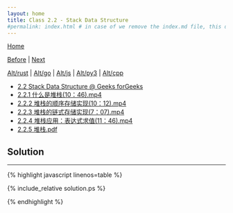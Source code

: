 ```yaml
---
layout: home
title: Class 2.2 - Stack Data Structure
#permalink: index.html # in case of we remove the index.md file, this doc will be the index page
---
```


<div class="row">
<div class="columnStmt" markdown="1">

[Home](./README.md)

[Before](./class-2.1.md) | [Next](./class-2.3.md)

[Alt/rust](./Alt_rust/README.md) | [Alt/go](./Alt_c/README.md) | [Alt/js](./Alt_js/README.html) | [Alt/py3](./Alt_py3/README.md) | [Alt/cpp](./Alt_cpp/README.md) 

-   [2.2 Stack Data Structure @ Geeks forGeeks](https://www.geeksforgeeks.org/stack-data-structure/)
-   [2.2.1 什么是堆栈(10：46).mp4](https://data-structure.s3.us-west-1.amazonaws.com/2_%E7%AC%AC%E4%BA%8C%E8%AE%B2+%E7%BA%BF%E6%80%A7%E7%BB%93%E6%9E%84%5B%E4%BD%95%E9%92%A6%E9%93%AD%5D/2.2.1+%E4%BB%80%E4%B9%88%E6%98%AF%E5%A0%86%E6%A0%88(10%EF%BC%9A46).mp4)
-   [2.2.2 堆栈的顺序存储实现(10：12).mp4](https://data-structure.s3.us-west-1.amazonaws.com/2_%E7%AC%AC%E4%BA%8C%E8%AE%B2+%E7%BA%BF%E6%80%A7%E7%BB%93%E6%9E%84%5B%E4%BD%95%E9%92%A6%E9%93%AD%5D/2.2.2+%E5%A0%86%E6%A0%88%E7%9A%84%E9%A1%BA%E5%BA%8F%E5%AD%98%E5%82%A8%E5%AE%9E%E7%8E%B0(10%EF%BC%9A12).mp4)
-   [2.2.3 堆栈的链式存储实现(7：07).mp4](https://data-structure.s3.us-west-1.amazonaws.com/2_%E7%AC%AC%E4%BA%8C%E8%AE%B2+%E7%BA%BF%E6%80%A7%E7%BB%93%E6%9E%84%5B%E4%BD%95%E9%92%A6%E9%93%AD%5D/2.2.3+%E5%A0%86%E6%A0%88%E7%9A%84%E9%93%BE%E5%BC%8F%E5%AD%98%E5%82%A8%E5%AE%9E%E7%8E%B0(7%EF%BC%9A07).mp4)
-   [2.2.4 堆栈应用：表达式求值(11：46).mp4](https://data-structure.s3.us-west-1.amazonaws.com/2_%E7%AC%AC%E4%BA%8C%E8%AE%B2+%E7%BA%BF%E6%80%A7%E7%BB%93%E6%9E%84%5B%E4%BD%95%E9%92%A6%E9%93%AD%5D/2.2.4+%E5%A0%86%E6%A0%88%E5%BA%94%E7%94%A8%EF%BC%9A%E8%A1%A8%E8%BE%BE%E5%BC%8F%E6%B1%82%E5%80%BC(11%EF%BC%9A46).mp4)
-   [2.2.5 堆栈.pdf](https://data-structure.s3.us-west-1.amazonaws.com/0_%E6%B5%99%E6%B1%9F%E5%A4%A7%E5%AD%A6%E6%95%B0%E6%8D%AE%E7%BB%93%E6%9E%84_%E9%99%88%E8%B6%8A_%E8%AF%BE%E7%A8%8B%E6%96%87%E6%A1%A3/2.2%E5%A0%86%E6%A0%88.pdf)



</div>
<div class="columnSol" markdown="1">

## Solution
------

{% highlight javascript linenos=table %}

{% include_relative solution.ps %}

{% endhighlight %}

</div>
</div>
